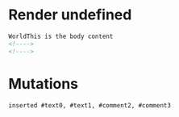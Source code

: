 # Render undefined
```html
WorldThis is the body content
<!---->
<!---->
```

# Mutations
```
inserted #text0, #text1, #comment2, #comment3
```